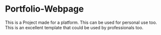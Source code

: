 # Portfolio-Webpage
This is a Project made for a platform. This can be used for personal use too. This is an excellent template that could be used by professionals too. 
